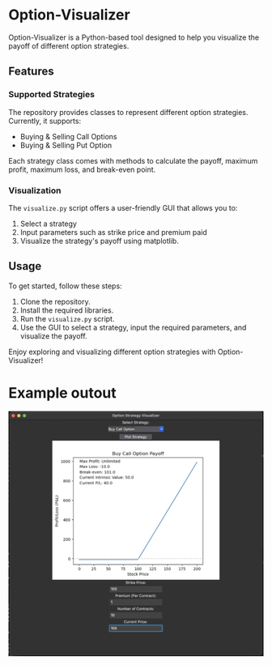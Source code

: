 # Option-Visualizer

Option-Visualizer is a Python-based tool designed to help you visualize the payoff of different option strategies.

## Features

### Supported Strategies
The repository provides classes to represent different option strategies. Currently, it supports:

- Buying & Selling Call Options
- Buying & Selling Put Option

Each strategy class comes with methods to calculate the payoff, maximum profit, maximum loss, and break-even point.

### Visualization
The `visualize.py` script offers a user-friendly GUI that allows you to:

1. Select a strategy
2. Input parameters such as strike price and premium paid
3. Visualize the strategy's payoff using matplotlib.

## Usage

To get started, follow these steps:

1. Clone the repository.
2. Install the required libraries.
3. Run the `visualize.py` script.
4. Use the GUI to select a strategy, input the required parameters, and visualize the payoff.

Enjoy exploring and visualizing different option strategies with Option-Visualizer!

# Example outout

![Output](screenshot.png)